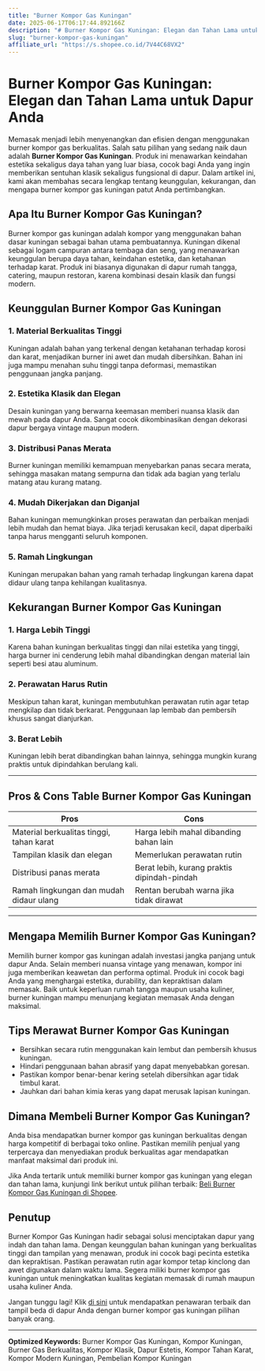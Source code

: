 ```yaml
---
title: "Burner Kompor Gas Kuningan"
date: 2025-06-17T06:17:44.892166Z
description: "# Burner Kompor Gas Kuningan: Elegan dan Tahan Lama untuk Dapur Anda..."
slug: "burner-kompor-gas-kuningan"
affiliate_url: "https://s.shopee.co.id/7V44C68VX2"
---
```

# Burner Kompor Gas Kuningan: Elegan dan Tahan Lama untuk Dapur Anda

Memasak menjadi lebih menyenangkan dan efisien dengan menggunakan burner kompor gas berkualitas. Salah satu pilihan yang sedang naik daun adalah **Burner Kompor Gas Kuningan**. Produk ini menawarkan keindahan estetika sekaligus daya tahan yang luar biasa, cocok bagi Anda yang ingin memberikan sentuhan klasik sekaligus fungsional di dapur. Dalam artikel ini, kami akan membahas secara lengkap tentang keunggulan, kekurangan, dan mengapa burner kompor gas kuningan patut Anda pertimbangkan.

## Apa Itu Burner Kompor Gas Kuningan?

Burner kompor gas kuningan adalah kompor yang menggunakan bahan dasar kuningan sebagai bahan utama pembuatannya. Kuningan dikenal sebagai logam campuran antara tembaga dan seng, yang menawarkan keunggulan berupa daya tahan, keindahan estetika, dan ketahanan terhadap karat. Produk ini biasanya digunakan di dapur rumah tangga, catering, maupun restoran, karena kombinasi desain klasik dan fungsi modern.

## Keunggulan Burner Kompor Gas Kuningan

### 1. Material Berkualitas Tinggi
Kuningan adalah bahan yang terkenal dengan ketahanan terhadap korosi dan karat, menjadikan burner ini awet dan mudah dibersihkan. Bahan ini juga mampu menahan suhu tinggi tanpa deformasi, memastikan penggunaan jangka panjang.

### 2. Estetika Klasik dan Elegan
Desain kuningan yang berwarna keemasan memberi nuansa klasik dan mewah pada dapur Anda. Sangat cocok dikombinasikan dengan dekorasi dapur bergaya vintage maupun modern.

### 3. Distribusi Panas Merata
Burner kuningan memiliki kemampuan menyebarkan panas secara merata, sehingga masakan matang sempurna dan tidak ada bagian yang terlalu matang atau kurang matang.

### 4. Mudah Dikerjakan dan Diganjal
Bahan kuningan memungkinkan proses perawatan dan perbaikan menjadi lebih mudah dan hemat biaya. Jika terjadi kerusakan kecil, dapat diperbaiki tanpa harus mengganti seluruh komponen.

### 5. Ramah Lingkungan
Kuningan merupakan bahan yang ramah terhadap lingkungan karena dapat didaur ulang tanpa kehilangan kualitasnya.

## Kekurangan Burner Kompor Gas Kuningan

### 1. Harga Lebih Tinggi
Karena bahan kuningan berkualitas tinggi dan nilai estetika yang tinggi, harga burner ini cenderung lebih mahal dibandingkan dengan material lain seperti besi atau aluminum.

### 2. Perawatan Harus Rutin
Meskipun tahan karat, kuningan membutuhkan perawatan rutin agar tetap mengkilap dan tidak berkarat. Penggunaan lap lembab dan pembersih khusus sangat dianjurkan.

### 3. Berat Lebih
Kuningan lebih berat dibandingkan bahan lainnya, sehingga mungkin kurang praktis untuk dipindahkan berulang kali.

---

## Pros & Cons Table Burner Kompor Gas Kuningan

| **Pros** | **Cons** |
| --- | --- |
| Material berkualitas tinggi, tahan karat | Harga lebih mahal dibanding bahan lain |
| Tampilan klasik dan elegan | Memerlukan perawatan rutin |
| Distribusi panas merata | Berat lebih, kurang praktis dipindah-pindah |
| Ramah lingkungan dan mudah didaur ulang | Rentan berubah warna jika tidak dirawat |

---

## Mengapa Memilih Burner Kompor Gas Kuningan?

Memilih burner kompor gas kuningan adalah investasi jangka panjang untuk dapur Anda. Selain memberi nuansa vintage yang menawan, kompor ini juga memberikan keawetan dan performa optimal. Produk ini cocok bagi Anda yang menghargai estetika, durability, dan kepraktisan dalam memasak. Baik untuk keperluan rumah tangga maupun usaha kuliner, burner kuningan mampu menunjang kegiatan memasak Anda dengan maksimal.

## Tips Merawat Burner Kompor Gas Kuningan

- Bersihkan secara rutin menggunakan kain lembut dan pembersih khusus kuningan.
- Hindari penggunaan bahan abrasif yang dapat menyebabkan goresan.
- Pastikan kompor benar-benar kering setelah dibersihkan agar tidak timbul karat.
- Jauhkan dari bahan kimia keras yang dapat merusak lapisan kuningan.

## Dimana Membeli Burner Kompor Gas Kuningan?

Anda bisa mendapatkan burner kompor gas kuningan berkualitas dengan harga kompetitif di berbagai toko online. Pastikan memilih penjual yang terpercaya dan menyediakan produk berkualitas agar mendapatkan manfaat maksimal dari produk ini.

Jika Anda tertarik untuk memiliki burner kompor gas kuningan yang elegan dan tahan lama, kunjungi link berikut untuk pilihan terbaik: [Beli Burner Kompor Gas Kuningan di Shopee](https://s.shopee.co.id/7V44C68VX2).

## Penutup

Burner Kompor Gas Kuningan hadir sebagai solusi menciptakan dapur yang indah dan tahan lama. Dengan keunggulan bahan kuningan yang berkualitas tinggi dan tampilan yang menawan, produk ini cocok bagi pecinta estetika dan kepraktisan. Pastikan perawatan rutin agar kompor tetap kinclong dan awet digunakan dalam waktu lama. Segera miliki burner kompor gas kuningan untuk meningkatkan kualitas kegiatan memasak di rumah maupun usaha kuliner Anda.

Jangan tunggu lagi! Klik [di sini](https://s.shopee.co.id/7V44C68VX2) untuk mendapatkan penawaran terbaik dan tampil beda di dapur Anda dengan burner kompor gas kuningan pilihan banyak orang.

---

**Optimized Keywords:** Burner Kompor Gas Kuningan, Kompor Kuningan, Burner Gas Berkualitas, Kompor Klasik, Dapur Estetis, Kompor Tahan Karat, Kompor Modern Kuningan, Pembelian Kompor Kuningan